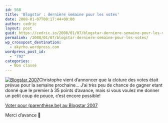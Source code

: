 ```yaml
---
id: 568
title: 'Blogstar : dernière semaine pour les votes'
date: 2008-01-07T00:17:44+00:00
author: cedric
layout: post
guid: https://cedric.io/2008/01/07/blogstar-derniere-semaine-pour-les-votes.html
permalink: /2008/01/07/blogstar-derniere-semaine-pour-les-votes/
wp_crosspost_destination:
  - akyrho.wordpress.com
wordpress_post_id:
  - "792"
categories:
  - Non classé
---
```

[![Blogstar 2007](/images/2007/12/blogstar.jpg)](http://bleebot.com/blog/2007/12/11/blogstar-2007-etape-24/)Christophe vient d’annoncer que la cloture des votes était prévue pour la semaine prochaine… J’ai très peu de chance de gagner etant donné que le premier à 35 points d’avance, mais si vous voulez me donner un petit coup de pouce, c’est encore possible!

[Voter pour (parenthèse.be) au Blogstar 2007](http://bleebot.com/blog/2007/12/11/blogstar-2007-etape-24/)

Merci d’avance 🙂